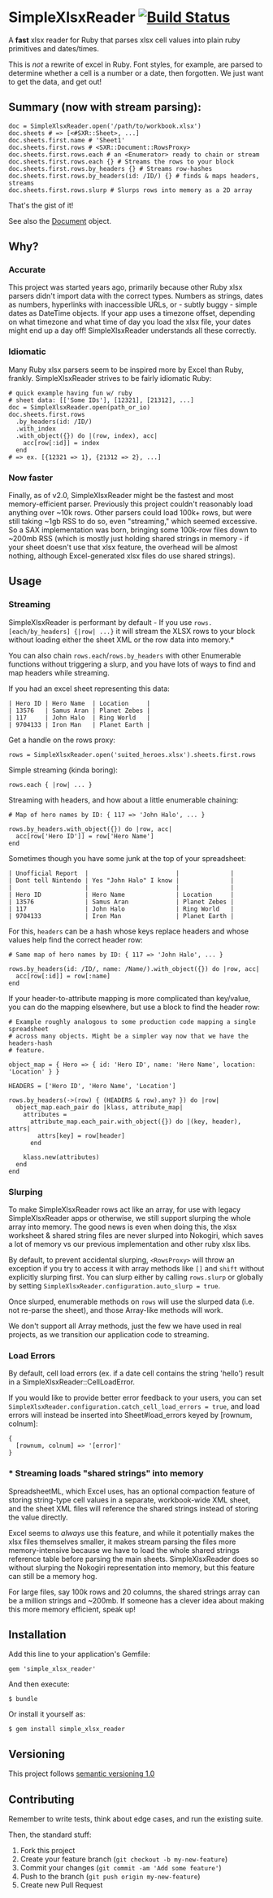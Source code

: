 # SimpleXlsxReader [![Build Status](https://travis-ci.org/woahdae/simple_xlsx_reader.svg?branch=master)](https://travis-ci.org/woahdae/simple_xlsx_reader)

A **fast** xlsx reader for Ruby that parses xlsx cell values into plain ruby
primitives and dates/times.

This is *not* a rewrite of excel in Ruby. Font styles, for
example, are parsed to determine whether a cell is a number or a date,
then forgotten. We just want to get the data, and get out!

## Summary (now with stream parsing):

    doc = SimpleXlsxReader.open('/path/to/workbook.xlsx')
    doc.sheets # => [<#SXR::Sheet>, ...]
    doc.sheets.first.name # 'Sheet1'
    doc.sheets.first.rows # <SXR::Document::RowsProxy>
    doc.sheets.first.rows.each # an <Enumerator> ready to chain or stream
    doc.sheets.first.rows.each {} # Streams the rows to your block
    doc.sheets.first.rows.by_headers {} # Streams row-hashes
    doc.sheets.first.rows.by_headers(id: /ID/) {} # finds & maps headers, streams
    doc.sheets.first.rows.slurp # Slurps rows into memory as a 2D array

That's the gist of it!

See also the [Document](https://github.com/woahdae/simple_xlsx_reader/blob/2.0.0-pre/lib/simple_xlsx_reader/document.rb) object.

## Why?

### Accurate

This project was started years ago, primarily because other Ruby xlsx parsers
didn't import data with the correct types. Numbers as strings, dates as numbers,
hyperlinks with inaccessible URLs, or - subtly buggy - simple dates as DateTime
objects. If your app uses a timezone offset, depending on what timezone and
what time of day you load the xlsx file, your dates might end up a day off!
SimpleXlsxReader understands all these correctly.

### Idiomatic

Many Ruby xlsx parsers seem to be inspired more by Excel than Ruby, frankly.
SimpleXlsxReader strives to be fairly idiomatic Ruby:

    # quick example having fun w/ ruby
    # sheet data: [['Some IDs'], [12321], [21312], ...]
    doc = SimpleXlsxReader.open(path_or_io)
    doc.sheets.first.rows
      .by_headers(id: /ID/)
      .with_index
      .with_object({}) do |(row, index), acc|
        acc[row[:id]] = index
      end
    # => ex. [{12321 => 1}, {21312 => 2}, ...]

### Now faster

Finally, as of v2.0, SimpleXlsxReader might be the fastest and most
memory-efficient parser. Previously this project couldn't reasonably load
anything over ~10k rows. Other parsers could load 100k+ rows, but were still
taking ~1gb RSS to do so, even "streaming," which seemed excessive. So a SAX
implementation was born, bringing some 100k-row files down to ~200mb RSS (which
is mostly just holding shared strings in memory - if your sheet doesn't use
that xlsx feature, the overhead will be almost nothing, although
Excel-generated xlsx files do use shared strings).

## Usage

### Streaming

SimpleXlsxReader is performant by default - If you use
`rows.[each/by_headers] {|row| ...}` it will stream the XLSX rows to your block
without loading either the sheet XML or the row data into memory.*

You can also chain `rows.each`/`rows.by_headers` with other Enumerable
functions without triggering a slurp, and you have lots of ways to find and map
headers while streaming.

If you had an excel sheet representing this data:

```
| Hero ID | Hero Name  | Location     |
| 13576   | Samus Aran | Planet Zebes |
| 117     | John Halo  | Ring World   |
| 9704133 | Iron Man   | Planet Earth |
```

Get a handle on the rows proxy:

`rows = SimpleXlsxReader.open('suited_heroes.xlsx').sheets.first.rows`

Simple streaming (kinda boring):

`rows.each { |row| ... }`

Streaming with headers, and how about a little enumerable chaining:

```
# Map of hero names by ID: { 117 => 'John Halo', ... }

rows.by_headers.with_object({}) do |row, acc|
  acc[row['Hero ID']] = row['Hero Name']
end
```

Sometimes though you have some junk at the top of your spreadsheet:

```
| Unofficial Report  |                        |              |
| Dont tell Nintendo | Yes "John Halo" I know |              |
|                    |                        |              |
| Hero ID            | Hero Name              | Location     |
| 13576              | Samus Aran             | Planet Zebes |
| 117                | John Halo              | Ring World   |
| 9704133            | Iron Man               | Planet Earth |
```

For this, `headers` can be a hash whose keys replace headers and whose values
help find the correct header row:

```
# Same map of hero names by ID: { 117 => 'John Halo', ... }

rows.by_headers(id: /ID/, name: /Name/).with_object({}) do |row, acc|
  acc[row[:id]] = row[:name]
end
```

If your header-to-attribute mapping is more complicated than key/value, you
can do the mapping elsewhere, but use a block to find the header row:

```
# Example roughly analogous to some production code mapping a single spreadsheet
# across many objects. Might be a simpler way now that we have the headers-hash
# feature.

object_map = { Hero => { id: 'Hero ID', name: 'Hero Name', location: 'Location' } }

HEADERS = ['Hero ID', 'Hero Name', 'Location']

rows.by_headers(->(row) { (HEADERS & row).any? }) do |row|
  object_map.each_pair do |klass, attribute_map|
    attributes =
      attribute_map.each_pair.with_object({}) do |(key, header), attrs|
        attrs[key] = row[header]
      end

    klass.new(attributes)
  end
end
```

### Slurping

To make SimpleXlsxReader rows act like an array, for use with legacy
SimpleXlsxReader apps or otherwise, we still support slurping the whole array
into memory. The good news is even when doing this, the xlsx worksheet & shared
string files are never slurped into Nokogiri, which saves a lot of memory vs
our previous implementation and other ruby xlsx libs.

By default, to prevent accidental slurping, `<RowsProxy>` will throw an exception
if you try to access it with array methods like `[]` and `shift` without
explicitly slurping first. You can slurp either by calling `rows.slurp` or
globally by setting `SimpleXlsxReader.configuration.auto_slurp = true`.

Once slurped, enumerable methods on `rows` will use the slurped data
(i.e. not re-parse the sheet), and those Array-like methods will work.

We don't support all Array methods, just the few we have used in real projects,
as we transition our application code to streaming.

### Load Errors

By default, cell load errors (ex. if a date cell contains the string
'hello') result in a SimpleXlsxReader::CellLoadError.

If you would like to provide better error feedback to your users, you
can set `SimpleXlsxReader.configuration.catch_cell_load_errors =
true`, and load errors will instead be inserted into Sheet#load_errors keyed
by [rownum, colnum]:

    {
      [rownum, colnum] => '[error]'
    }

### * Streaming loads "shared strings" into memory

SpreadsheetML, which Excel uses, has an optional compaction feature of storing
string-type cell values in a separate, workbook-wide XML sheet, and the
sheet XML files will reference the shared strings instead of storing the value
directly.

Excel seems to *always* use this feature, and while it potentially makes
the xlsx files themselves smaller, it makes stream parsing the files more
memory-intensive because we have to load the whole shared strings reference
table before parsing the main sheets. SimpleXlsxReader does so without slurping
the Nokogiri representation into memory, but this feature can still be a memory
hog.

For large files, say 100k rows and 20 columns, the shared strings array can be a
million strings and ~200mb. If someone has a clever idea about making this
more memory efficient, speak up!

## Installation

Add this line to your application's Gemfile:

    gem 'simple_xlsx_reader'

And then execute:

    $ bundle

Or install it yourself as:

    $ gem install simple_xlsx_reader

## Versioning

This project follows [semantic versioning 1.0](http://semver.org/spec/v1.0.0.html)

## Contributing

Remember to write tests, think about edge cases, and run the existing
suite.

Then, the standard stuff:

1. Fork this project
2. Create your feature branch (`git checkout -b my-new-feature`)
3. Commit your changes (`git commit -am 'Add some feature'`)
4. Push to the branch (`git push origin my-new-feature`)
5. Create new Pull Request
